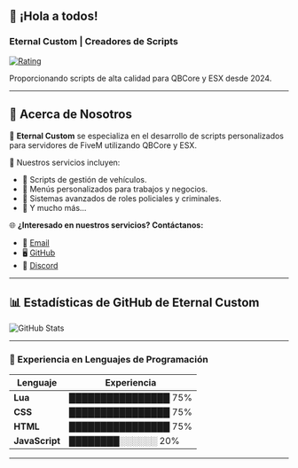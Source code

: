## 👋 ¡Hola a todos!

### Eternal Custom | Creadores de Scripts

[![Rating](https://img.shields.io/badge/rating-★★★★★-brightgreen)]()

Proporcionando scripts de alta calidad para QBCore y ESX desde 2024.

---

## 📜 Acerca de Nosotros

🔧 **Eternal Custom** se especializa en el desarrollo de scripts personalizados para servidores de FiveM utilizando QBCore y ESX.

📂 Nuestros servicios incluyen:
- 🚗 Scripts de gestión de vehículos.
- 🏢 Menús personalizados para trabajos y negocios.
- 🚓 Sistemas avanzados de roles policiales y criminales.
- 🧰 Y mucho más...

🌐 **¿Interesado en nuestros servicios? Contáctanos:**
- 📧 [Email](mailto:eternalcustoom@gmail.com)
- 🖥️ [GitHub](https://github.com/EternalCustom/Eternal-Custom)
- 💬 [Discord](https://discord.gg/3GtnX5UD)

---

## 📊 Estadísticas de GitHub de Eternal Custom

![GitHub Stats](https://github-readme-stats.vercel.app/api?username=EternalCustom&show_icons=true&hide_border=true&theme=dark)

---

### 🚀 Experiencia en Lenguajes de Programación

| Lenguaje        | Experiencia |
|-----------------|-------------|
| **Lua**         | ████████████████ 75% |
| **CSS**         | ████████████████ 75% |
| **HTML**        | ████████████████ 75% |
| **JavaScript**  | ████████░░░░░░ 20%  |

---